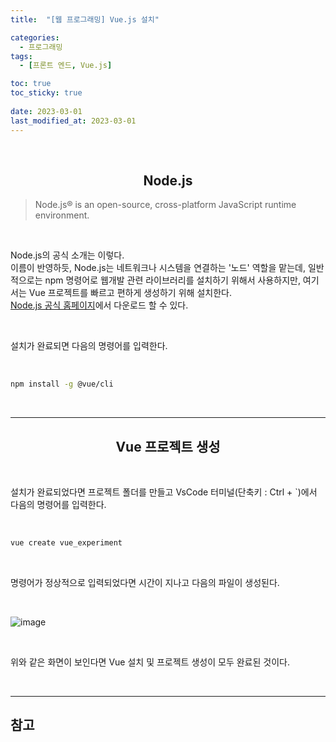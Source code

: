 ```yaml
---
title:  "[웹 프로그래밍] Vue.js 설치"

categories:
  - 프로그래밍
tags:
  - [프론트 엔드, Vue.js]

toc: true
toc_sticky: true
 
date: 2023-03-01
last_modified_at: 2023-03-01
---
```


<br/>

## <center>Node.js</center>

> Node.js® is an open-source, cross-platform JavaScript runtime environment.

<br/>

Node.js의 공식 소개는 이렇다.  
이름이 반영하듯, Node.js는 네트워크나 시스템을 연결하는 '노드' 역할을 맡는데, 일반적으로는 npm 명령어로 웹개발 관련 라이브러리를 설치하기 위해서 사용하지만, 여기서는 Vue 프로젝트를 빠르고 편하게 생성하기 위해 설치한다.  
[Node.js 공식 홈페이지](https://nodejs.org/en/)에서 다운로드 할 수 있다.  

<br/>

설치가 완료되면 다음의 명령어를 입력한다.  

<br/>

```bash
npm install -g @vue/cli
```

<br/>

---

## <center>Vue 프로젝트 생성</center>

<br/>

설치가 완료되었다면 프로젝트 폴더를 만들고 VsCode 터미널(단축키 : Ctrl + `)에서 다음의 명령어를 입력한다.

<br/>

```bash
vue create vue_experiment
```

<br/>

명령어가 정상적으로 입력되었다면 시간이 지나고 다음의 파일이 생성된다.  

<br/>

![image](https://user-images.githubusercontent.com/96360829/222071715-b6e1a856-6411-4e93-a4ad-c9d2e3b42a39.png)

<br/>

위와 같은 화면이 보인다면 Vue 설치 및 프로젝트 생성이 모두 완료된 것이다.

<br/>

---
<h2><b>참고</b></h2>